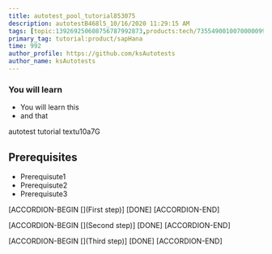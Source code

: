 ```yaml
---
title: autotest_pool_tutorial853075
description: autotestB468l5_10/16/2020 11:29:15 AM
tags: [topic:139269250608756787992873,products:tech/73554900100700000996,tutorial:experience/advanced]
primary_tag: tutorial:product/sapHana
time: 992
author_profile: https://github.com/ksAutotests
author_name: ksAutotests
---
```

### You will learn
- You will learn this
- and that

autotest tutorial textu10a7G

## Prerequisites
- Prerequisute1
- Prerequisute2
- Prerequisute3

[ACCORDION-BEGIN [](First step)]
[DONE]
[ACCORDION-END]

[ACCORDION-BEGIN [](Second step)]
[DONE]
[ACCORDION-END]

[ACCORDION-BEGIN [](Third step)]
[DONE]
[ACCORDION-END]

